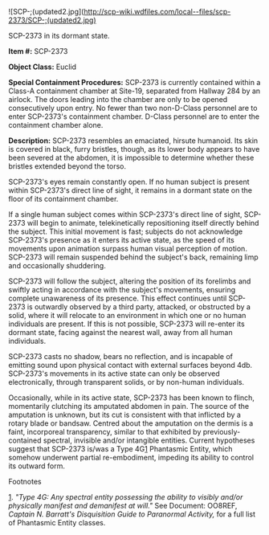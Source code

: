 ![SCP-;(updated2.jpg](http://scp-wiki.wdfiles.com/local--files/scp-2373/SCP-;(updated2.jpg)

SCP-2373 in its dormant state.

**Item #:** SCP-2373

**Object Class:** Euclid

**Special Containment Procedures:** SCP-2373 is currently contained within a Class-A containment chamber at Site-19, separated from Hallway 284 by an airlock. The doors leading into the chamber are only to be opened consecutively upon entry. No fewer than two non-D-Class personnel are to enter SCP-2373's containment chamber. D-Class personnel are to enter the containment chamber alone.

**Description:** SCP-2373 resembles an emaciated, hirsute humanoid. Its skin is covered in black, furry bristles, though, as its lower body appears to have been severed at the abdomen, it is impossible to determine whether these bristles extended beyond the torso.

SCP-2373's eyes remain constantly open. If no human subject is present within SCP-2373's direct line of sight, it remains in a dormant state on the floor of its containment chamber.

If a single human subject comes within SCP-2373's direct line of sight, SCP-2373 will begin to animate, telekinetically repositioning itself directly behind the subject. This initial movement is fast; subjects do not acknowledge SCP-2373's presence as it enters its active state, as the speed of its movements upon animation surpass human visual perception of motion. SCP-2373 will remain suspended behind the subject's back, remaining limp and occasionally shuddering.

SCP-2373 will follow the subject, altering the position of its forelimbs and swiftly acting in accordance with the subject's movements, ensuring complete unawareness of its presence. This effect continues until SCP-2373 is outwardly observed by a third party, attacked, or obstructed by a solid, where it will relocate to an environment in which one or no human individuals are present. If this is not possible, SCP-2373 will re-enter its dormant state, facing against the nearest wall, away from all human individuals.

SCP-2373 casts no shadow, bears no reflection, and is incapable of emitting sound upon physical contact with external surfaces beyond 4db. SCP-2373's movements in its active state can only be observed electronically, through transparent solids, or by non-human individuals.

Occasionally, while in its active state, SCP-2373 has been known to flinch, momentarily clutching its amputated abdomen in pain. The source of the amputation is unknown, but its cut is consistent with that inflicted by a rotary blade or bandsaw. Centred about the amputation on the dermis is a faint, incorporeal transparency, similar to that exhibited by previously-contained spectral, invisible and/or intangible entities. Current hypotheses suggest that SCP-2373 is/was a Type 4G[1](javascript:;) Phantasmic Entity, which somehow underwent partial re-embodiment, impeding its ability to control its outward form.

Footnotes

[1](javascript:;). _"Type 4G: Any spectral entity possessing the ability to visibly and/or physically manifest and demanifest at will."_ See Document: OO8REF, _Captain N. Barratt's Disquisition Guide to Paranormal Activity,_ for a full list of Phantasmic Entity classes.